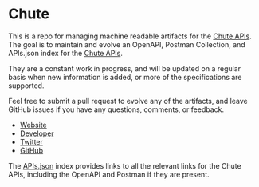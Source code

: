# ChuteThis is a repo for managing machine readable artifacts for the [Chute APIs](http://www.getchute.com/). The goal is to maintain and evolve an OpenAPI, Postman Collection, and APIs.json index for the [Chute APIs](http://www.getchute.com/).They are a constant work in progress, and will be updated on a regular basis when new information is added, or more of the specifications are supported.Feel free to submit a pull request to evolve any of the artifacts, and leave GitHub issues if you have any questions, comments, or feedback.- [Website](http://www.getchute.com/)- [Developer](http://www.getchute.com/)- [Twitter](https://twitter.com/getchute)- [GitHub](https://github.com/chute)The [APIs.json](https://github.com/api-evangelist/chute/blob/master/apis.json) index provides links to all the relevant links for the Chute APIs, including the OpenAPI and Postman if they are present.